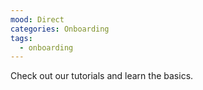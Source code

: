 ```yaml
---
mood: Direct
categories: Onboarding
tags:
  - onboarding
---
```

Check out our tutorials and learn the basics.